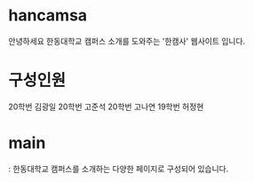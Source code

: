 # hancamsa

안녕하세요 한동대학교 캠퍼스 소개를 도와주는 '한캠사' 웹사이트 입니다.

# 구성인원

20학번 김광일
20학번 고준석
20학번 고나연
19학번 허정현

# main

: 한동대학교 캠퍼스를 소개하는 다양한 페이지로 구성되어 있습니다.
